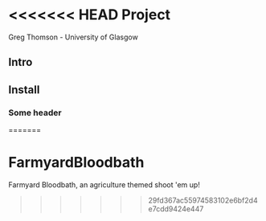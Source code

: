 <<<<<<< HEAD
Project
=======
Greg Thomson - University of Glasgow

Intro
---------------


Install
---------------

### Some header
=======
# FarmyardBloodbath
Farmyard Bloodbath, an agriculture themed shoot 'em up!
>>>>>>> 29fd367ac55974583102e6bf2d4e7cdd9424e447
